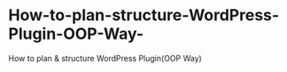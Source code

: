 # How-to-plan-structure-WordPress-Plugin-OOP-Way-
How to plan &amp; structure WordPress Plugin(OOP Way)
